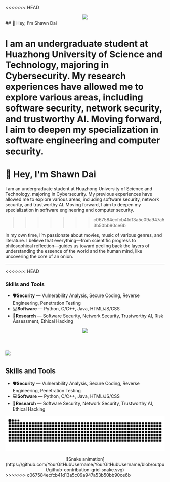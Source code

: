 <<<<<<< HEAD
<div align="center">
  <img height="150" src="https://camo.githubusercontent.com/62da68eb62b1e5f175f7d1f0191dd89a653d7908feb22d37d4a0ab07365d6791/68747470733a2f2f6d656469612e67697068792e636f6d2f6d656469612f4d3967624264396e6244724f5475314d71782f67697068792e676966" />
</div>
## 👋 Hey, I'm Shawn Dai

I am an undergraduate student at Huazhong University of Science and Technology, majoring in Cybersecurity. My research experiences have allowed me to explore various areas, including software security, network security, and trustworthy AI. Moving forward, I aim to deepen my specialization in software engineering and computer security.
=======
# 👋 Hey, I'm Shawn Dai

I am an undergraduate student at Huazhong University of Science and Technology, majoring in Cybersecurity. My previous experiences have allowed me to explore various areas, including software security, network security, and trustworthy AI. Moving forward, I aim to deepen my specialization in software engineering and computer security.
>>>>>>> c067584ecfcb41d13a5c09a947a53b50bb90ce6b

In my own time, I’m passionate about movies, music of various genres, and literature. I believe that everything—from scientific progress to philosophical reflection—guides us toward peeling back the layers of understanding the essence of the world and the human mind, like uncovering the core of an onion.

------

<<<<<<< HEAD
### Skills and Tools

- 🛡️**Security** — Vulnerability Analysis, Secure Coding, Reverse Engineering, Penetration Testing
- 💻**Software** — Python, C/C++, Java, HTML/JS/CSS
- 🔬**Research** — Software Security, Network Security, Trustworthy AI, Risk Assessment, Ethical Hacking

<div align="center">
  <img src="https://github-profile-trophy.vercel.app/?username=Calvvnono&theme=radical&row=1" />
</div>

![](https://raw.githubusercontent.com/Calvvnono/Calvvnono/main/assets/github-contribution-grid-snake.svg)
=======
## Skills and Tools

- 🛡️**Security** — Vulnerability Analysis, Secure Coding, Reverse Engineering, Penetration Testing
- 💻**Software** — Python, C/C++, Java, HTML/JS/CSS
- 🔬**Research** — Software Security, Network Security, Trustworthy AI, Ethical Hacking

![Snake animation](https://github.com/Calvvnono/Calvvnono/blob/output/github-contribution-grid-snake.svg)
<div align="center">
  ![Snake animation](https://github.com/YourGitHubUsername/YourGitHubUsername/blob/output/github-contribution-grid-snake.svg)
</div>
>>>>>>> c067584ecfcb41d13a5c09a947a53b50bb90ce6b
